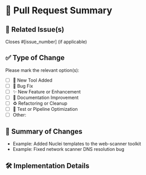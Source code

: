 <!--
Thank you for contributing to Nightingale!
Please fill out the details below to help us review your contribution effectively.
Make sure you've read the CONTRIBUTING.md file before submitting a PR.
-->

# 🔧 Pull Request Summary

<!-- Describe your change in 1-2 sentences. What are you improving or fixing? -->

## 📌 Related Issue(s)

Closes #[issue_number] (if applicable)

## ✅ Type of Change

Please mark the relevant option(s):

- [ ] 🧰 New Tool Added  
- [ ] 🐞 Bug Fix  
- [ ] ✨ New Feature or Enhancement  
- [ ] 📖 Documentation Improvement  
- [ ] ♻️ Refactoring or Cleanup  
- [ ] 🧪 Test or Pipeline Optimization  
- [ ] Other: <!-- Describe -->

## 🚀 Summary of Changes

<!-- Provide a list or brief explanation of what was done -->
- Example: Added Nuclei templates to the web-scanner toolkit  
- Example: Fixed network scanner DNS resolution bug

## 🛠️ Implementation Details

<!-- How should reviewers test this PR? -->
